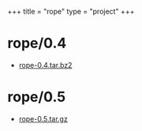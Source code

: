 +++
title = "rope"
type = "project"
+++

# rope/0.4
* [rope-0.4.tar.bz2](/rope/rope/0.4/rope-0.4.tar.bz2)

# rope/0.5
* [rope-0.5.tar.gz](/rope/rope/0.5/rope-0.5.tar.gz)
